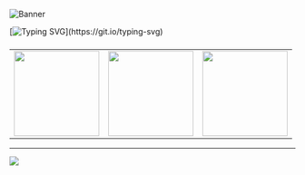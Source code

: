 ![Banner](https://github.com/Shahzadrahim-dev/shahzadrahim-dev/blob/main/boom.gif)

[![Typing SVG](https://readme-typing-svg.demolab.com?font=Fira+Code&pause=1000&color=00FF00&width=435&lines=I+am+a+Full+Stack+Developer.;Specializing+in+React+%26+Frontend+UI.)](https://git.io/typing-svg)

###

<table align="center">
  <tr>
    <td align="center" valign="middle">
      <img src="https://github-readme-stats.vercel.app/api?username=shahzadrahim-dev&theme=maroongold&hide_border=false&include_all_commits=false&count_private=false" height="150" />
    </td>
    <td align="center" valign="middle">
      <img src="https://nirzak-streak-stats.vercel.app/?user=shahzadrahim-dev&theme=maroongold&hide_border=false" height="150" />
    </td>
    <td align="center" valign="middle">
      <img src="https://github-readme-stats.vercel.app/api/top-langs/?username=shahzadrahim-dev&theme=maroongold&hide_border=false&include_all_commits=false&count_private=false&layout=compact" height="150" />
    </td>
  </tr>
</table>

---

[![](https://visitcount.itsvg.in/api?id=shahzadrahim-dev&icon=0&color=0)](https://visitcount.itsvg.in)

<!-- Proudly created with GPRM ( https://gprm.itsvg.in ) -->
